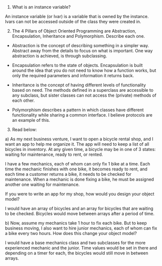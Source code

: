 1. What is an instance variable?

An instance variable (or Ivar) is a variable that is owned by the instance. Ivars can not be accessed outside of the class they were created in.

2. The 4 Pillars of Object Oriented Programming are Abstraction, Encapsulation, Inheritance and Polymorphism. Describe each one.

- Abstraction is the concept of describing something in a simpler way. Abstract away from the details to focus on what is important. One way abstraction is achieved, is through subclassing.

- Encapsulation refers to the state of objects. Encapsulation is built around the idea that you do not need to know how a function works, but only the required parameters and information it returns back. 

- Inheritance is the concept of having different levels of functionality based on need. The methods defined in a superclass are accessible to any subclass, but sister classes can not access the (private) methods of each other.

- Polymorphism describes a pattern in which classes have different functionality while sharing a common interface. I believe protocols are an example of this.

3. Read below:

a) As my next business venture, I want to open a bicycle rental shop, and I want an app to help me organize it. The app will need to keep a list of all bicycles in inventory. At any given time, a bicycle may be in one of 3 states: waiting for maintenance, ready to rent, or rented.

I have a few mechanics, each of whom can only fix 1 bike at a time. Each time the mechanic finishes with one bike, it becomes ready to rent, and each time a customer returns a bike, it needs to be checked for maintenance. When a mechanic is done fixing a bike, he must be assigned another one waiting for maintenance.

If you were to write an app for my shop, how would you design your object model?

I would have an array of bicycles and an array for bicycles that are waiting to be checked. Bicycles would move between arrays after a period of time.

b) Now, assume my mechanics take 1 hour to fix each bike. But to keep business moving, I also want to hire junior mechanics, each of whom can fix a bike every two hours. How does this change your object model?

I would have a base mechanics class and two subclasses for the more experienced mechanic and the junior. Time values would be set in there and depending on a timer for each, the bicycles would still move in between arrays.
